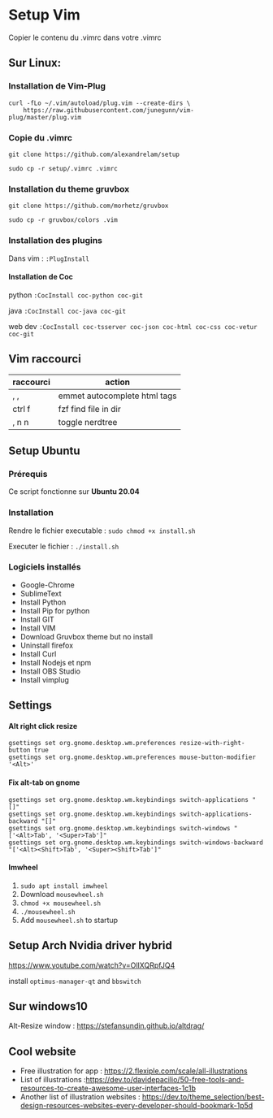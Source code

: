# Setup Vim

Copier le contenu du .vimrc dans votre .vimrc

## Sur Linux:

### Installation de Vim-Plug

```
curl -fLo ~/.vim/autoload/plug.vim --create-dirs \
    https://raw.githubusercontent.com/junegunn/vim-plug/master/plug.vim
```

### Copie du .vimrc

`git clone https://github.com/alexandrelam/setup`

`sudo cp -r setup/.vimrc .vimrc`

### Installation du theme gruvbox

`git clone https://github.com/morhetz/gruvbox`

`sudo cp -r gruvbox/colors .vim`

### Installation des plugins

Dans vim : `:PlugInstall`

#### Installation de Coc

python
`:CocInstall coc-python coc-git`

java
`:CocInstall coc-java coc-git`

web dev
`:CocInstall coc-tsserver coc-json coc-html coc-css coc-vetur coc-git`


## Vim raccourci

| raccourci | action                       |
| --------- | ---------------------------- |
| , ,       | emmet autocomplete html tags |
| ctrl f    | fzf find file in dir         |
| , n n     | toggle nerdtree              |

## Setup Ubuntu

### Prérequis

Ce script fonctionne sur **Ubuntu 20.04**

### Installation

Rendre le fichier executable : `sudo chmod +x install.sh`

Executer le fichier : `./install.sh`

### Logiciels installés

- Google-Chrome
- SublimeText
- Install Python
- Install Pip for python
- Install GIT
- Install VIM
- Download Gruvbox theme but no install
- Uninstall firefox
- Install Curl
- Install Nodejs et npm
- Install OBS Studio
- Install vimplug

## Settings

#### Alt right click resize

```
gsettings set org.gnome.desktop.wm.preferences resize-with-right-button true
gsettings set org.gnome.desktop.wm.preferences mouse-button-modifier '<Alt>'
```

#### Fix alt-tab on gnome

```
gsettings set org.gnome.desktop.wm.keybindings switch-applications "[]"
gsettings set org.gnome.desktop.wm.keybindings switch-applications-backward "[]"
gsettings set org.gnome.desktop.wm.keybindings switch-windows "['<Alt>Tab', '<Super>Tab']"
gsettings set org.gnome.desktop.wm.keybindings switch-windows-backward  "['<Alt><Shift>Tab', '<Super><Shift>Tab']"
```

#### Imwheel

1. `sudo apt install imwheel`
2. Download `mousewheel.sh`
3. `chmod +x mousewheel.sh`
4. `./mousewheel.sh`
5. Add `mousewheel.sh` to startup

## Setup Arch Nvidia driver hybrid

https://www.youtube.com/watch?v=OlIXQRpfJQ4

install `optimus-manager-qt` and `bbswitch`


## Sur windows10

Alt-Resize window : https://stefansundin.github.io/altdrag/

## Cool website 

- Free illustration for app : https://2.flexiple.com/scale/all-illustrations
- List of illustrations :https://dev.to/davidepacilio/50-free-tools-and-resources-to-create-awesome-user-interfaces-1c1b
- Another list of illustration websites : https://dev.to/theme_selection/best-design-resources-websites-every-developer-should-bookmark-1p5d
